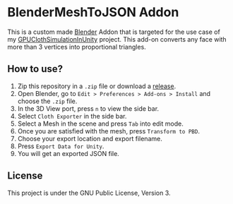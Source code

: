 # BlenderMeshToJSON Addon

This is a custom made [Blender](https://blender.org) Addon that is targeted for the use case of my [GPUClothSimulationInUnity](https://github.com/voxell-tech/GPUClothSimulationInUnity) project.
This add-on converts any face with more than 3 vertices into proportional triangles.

## How to use?

1. Zip this repository in a `.zip` file or download a [release](https://github.com/voxell-tech/ClothExporter/releases).
2. Open Blender, go to `Edit > Preferences > Add-ons > Install` and choose the `.zip` file.
3. In the 3D View port, press `n` to view the side bar.
4. Select `Cloth Exporter` in the side bar.
5. Select a Mesh in the scene and press `Tab` into edit mode.
6. Once you are satisfied with the mesh, press `Transform to PBD`.
7. Choose your export location and export filename.
8. Press `Export Data for Unity`.
9. You will get an exported JSON file.

## License

This project is under the GNU Public License, Version 3.